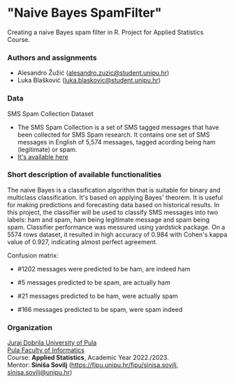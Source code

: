 # "Naive Bayes SpamFilter"

Creating a naive Bayes spam filter in R. Project for Applied Statistics Course.

### Authors and assignments

-   Alesandro Žužić (alesandro.zuzic@student.unipu.hr)
-   Luka Blašković (luka.blaskovic@student.unipu.hr)

### Data
SMS Spam Collection Dataset
- The SMS Spam Collection is a set of SMS tagged messages that have been collected for SMS Spam research. It contains one set of SMS messages in English of 5,574 messages, tagged acording being ham (legitimate) or spam.
- [It's available here](https://www.kaggle.com/datasets/uciml/sms-spam-collection-dataset)

### Short description of available functionalities
The naive Bayes is a classification algorithm that is suitable for binary and multiclass classification. It's based on applying Bayes' theorem. It is useful for making predictions and forecasting data based on historical results.
In this project, the classifier will be used to classify SMS messages into two labels: ham and spam, ham being legitimate message and spam being spam.
Classifier performance was messured using yardstick package. On a 5574 rows dataset, it resulted in high accuracy of 0.984 with Cohen's kappa value of 0.927, indicating almost perfect agreement.

Confusion matrix:
- #1202 messages were predicted to be ham, are indeed ham
- #5 messages predicted to be spam, are actually ham

- #21 messages predicted to be ham, were actually spam
- #166 messages predicted to be spam, were spam indeed

### Organization

[Juraj Dobrila University of Pula](http://www.unipu.hr/)  
[Pula Faculty of Informatics](https://fipu.unipu.hr/)  
Course: **Applied Statistics**, Academic Year 2022./2023.  
Mentor: **Siniša Sovilj** (https://fipu.unipu.hr/fipu/sinisa.sovilj, sinisa.sovilj@unipu.hr)
